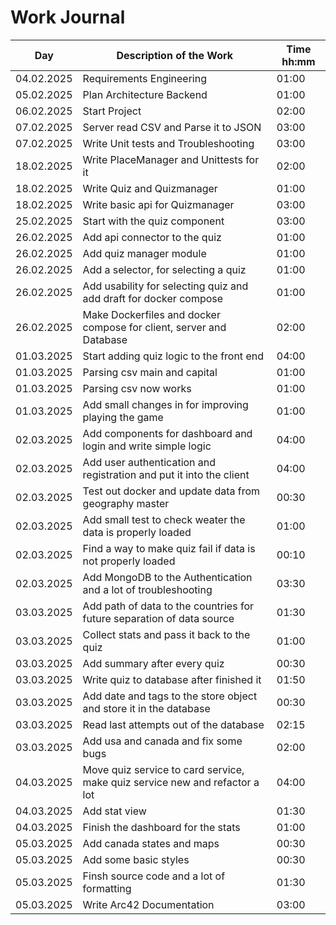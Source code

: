 # Work Journal

| **Day**    | **Description of the Work**                                                 | **Time** hh:mm |
| ---------- | --------------------------------------------------------------------------- | -------------- |
| 04.02.2025 | Requirements Engineering                                                    | 01:00          |
| 05.02.2025 | Plan Architecture Backend                                                   | 01:00          |
| 06.02.2025 | Start Project                                                               | 02:00          |
| 07.02.2025 | Server read CSV and Parse it to JSON                                        | 03:00          |
| 07.02.2025 | Write Unit tests and Troubleshooting                                        | 03:00          |
| 18.02.2025 | Write PlaceManager and Unittests for it                                     | 02:00          |
| 18.02.2025 | Write Quiz and Quizmanager                                                  | 01:00          |
| 18.02.2025 | Write basic api for Quizmanager                                             | 03:00          |
| 25.02.2025 | Start with the quiz component                                               | 03:00          |
| 26.02.2025 | Add api connector to the quiz                                               | 01:00          |
| 26.02.2025 | Add quiz manager module                                                     | 01:00          |
| 26.02.2025 | Add a selector, for selecting a quiz                                        | 01:00          |
| 26.02.2025 | Add usability for selecting quiz and add draft for docker compose           | 01:00          |
| 26.02.2025 | Make Dockerfiles and docker compose for client, server and Database         | 02:00          |
| 01.03.2025 | Start adding quiz logic to the front end                                    | 04:00          |
| 01.03.2025 | Parsing csv main and capital                                                | 01:00          |
| 01.03.2025 | Parsing csv now works                                                       | 01:00          |
| 01.03.2025 | Add small changes in for improving playing the game                         | 01:00          |
| 02.03.2025 | Add components for dashboard and login and write simple logic               | 04:00          |
| 02.03.2025 | Add user authentication and registration and put it into the client         | 04:00          |
| 02.03.2025 | Test out docker and update data from geography master                       | 00:30          |
| 02.03.2025 | Add small test to check weater the data is properly loaded                  | 01:00          |
| 02.03.2025 | Find a way to make quiz fail if data is not properly loaded                 | 00:10          |
| 02.03.2025 | Add MongoDB to the Authentication and a lot of troubleshooting              | 03:30          |
| 03.03.2025 | Add path of data to the countries for future separation of data source      | 01:30          |
| 03.03.2025 | Collect stats and pass it back to the quiz                                  | 01:00          |
| 03.03.2025 | Add summary after every quiz                                                | 00:30          |
| 03.03.2025 | Write quiz to database after finished it                                    | 01:50          |
| 03.03.2025 | Add date and tags to the store object and store it in the database          | 00:30          |
| 03.03.2025 | Read last attempts out of the database                                      | 02:15          |
| 03.03.2025 | Add usa and canada and fix some bugs                                        | 02:00          |
| 04.03.2025 | Move quiz service to card service, make quiz service new and refactor a lot | 04:00          |
| 04.03.2025 | Add stat view                                                               | 01:30          |
| 04.03.2025 | Finish the dashboard for the stats                                          | 01:00          |
| 05.03.2025 | Add canada states and maps                                                  | 00:30          |
| 05.03.2025 | Add some basic styles                                                       | 00:30          |
| 05.03.2025 | Finsh source code and a lot of formatting                                   | 01:30          |
| 05.03.2025 | Write Arc42 Documentation                                                   | 03:00          |
